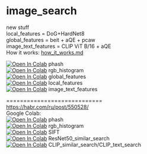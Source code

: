 # image_search
new stuff<br>
local_features = DoG+HardNet8 <br>
global_features = beit + aQE + pcaw  
image_text_features = CLIP ViT B/16 + aQE  
How it works: [how_it_works.md](https://github.com/qwertyforce/ambience/blob/main/how_it_works_search.md)  
  
[![Open In Colab](https://colab.research.google.com/assets/colab-badge.svg)](https://colab.research.google.com/github/qwertyforce/image_search/blob/main/phash_new.ipynb) phash <br>
[![Open In Colab](https://colab.research.google.com/assets/colab-badge.svg)](https://colab.research.google.com/github/qwertyforce/image_search/blob/main/rgb_hist_new.ipynb) rgb_histogram <br>
[![Open In Colab](https://colab.research.google.com/assets/colab-badge.svg)](https://colab.research.google.com/github/qwertyforce/image_search/blob/main/global_features.ipynb) global_features <br>
[![Open In Colab](https://colab.research.google.com/assets/colab-badge.svg)](https://colab.research.google.com/github/qwertyforce/image_search/blob/main/local_features.ipynb) local_features <br>
[![Open In Colab](https://colab.research.google.com/assets/colab-badge.svg)](https://colab.research.google.com/github/qwertyforce/image_search/blob/main/image_text_features.ipynb) image_text_features <br>

============================<br>
https://habr.com/ru/post/550528/ <br>
Google Colab:<br>
[![Open In Colab](https://colab.research.google.com/assets/colab-badge.svg)](https://colab.research.google.com/drive/1ioAfqaBqkFzotcut8W8AC861eAzeQK_3?usp=sharing) phash <br>
[![Open In Colab](https://colab.research.google.com/assets/colab-badge.svg)](https://colab.research.google.com/drive/1ZKRUlq54Wwt3nQNNrLOd-mb6MGZ2QT8i?usp=sharing) rgb_histogram <br>
[![Open In Colab](https://colab.research.google.com/assets/colab-badge.svg)](https://colab.research.google.com/drive/1leOzG-AQw5MkzgA4qNW5fb3yc-oJ4Lo4?usp=sharing) SIFT <br>
[![Open In Colab](https://colab.research.google.com/assets/colab-badge.svg)](https://colab.research.google.com/drive/1cASnOmR8wUtK4rRoiQJ0NrEiGy1unuMr?usp=sharing) ResNet50_similar_search <br>
[![Open In Colab](https://colab.research.google.com/assets/colab-badge.svg)](https://colab.research.google.com/drive/1DeT11AwvxmHhP4xe4q9tHi0YNk9J5cHm?usp=sharing) CLIP_similar_search/CLIP_text_search <br>
